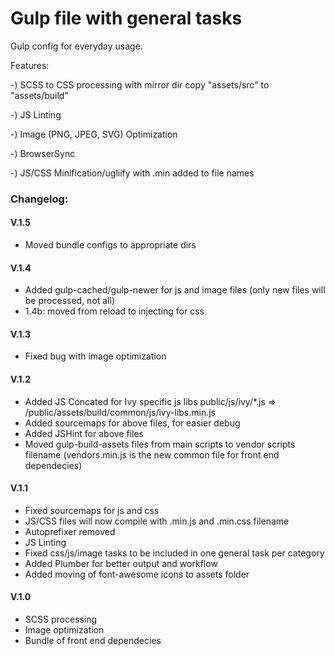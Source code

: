 # Gulp file with general tasks


Gulp config for everyday usage.

Features:

-) SCSS to CSS processing with mirror dir copy "assets/src" to "assets/build"

-) JS Linting

-) Image (PNG, JPEG, SVG) Optimization

-) BrowserSync

-) JS/CSS Minification/ugliify with .min added to file names


### Changelog:

#### V.1.5
- Moved bundle configs to appropriate dirs
#### V.1.4
- Added gulp-cached/gulp-newer for js and image files (only new files will be processed, not all)
- 1.4b: moved from reload to injecting for css

#### V.1.3
- Fixed bug with image optimization
#### V.1.2
- Added JS Concated for Ivy specific js libs public/js/ivy/*.js => /public/assets/build/common/js/ivy-libs.min.js
- Added sourcemaps for above files, for easier debug
- Added JSHint for above files
- Moved gulp-build-assets files from main scripts to vendor scripts filename (vendors.min.js is the new common file for front end dependecies)
#### V.1.1
- Fixed sourcemaps for js and css
- JS/CSS files will now compile with .min.js and .min.css filename
- Autoprefixer removed
- JS Linting
- Fixed css/js/image tasks to be included in one general task per category
- Added Plumber for better output and workflow
- Added moving of font-awesome icons to assets folder
#### V.1.0
- SCSS processing
- Image optimization
- Bundle of front end dependecies
